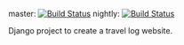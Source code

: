 master: [![Build Status](https://travis-ci.org/ciehanski/ayetravel.svg?branch=master)](https://travis-ci.org/ciehanski/ayetravel)
nightly: [![Build Status](https://travis-ci.org/ciehanski/ayetravel.svg?branch=nightly)](https://travis-ci.org/ciehanski/ayetravel)

Django project to create a travel log website.
